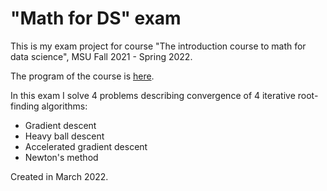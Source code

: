 # "Math for DS" exam
This is my exam project for course "The introduction course to math for data science", MSU Fall 2021 - Spring 2022. 

The program of the course is [here](https://github.com/amkatrutsa/msu_intro_ds2021).

In this exam I solve 4 problems describing convergence of 4 iterative root-finding algorithms:
- Gradient descent
- Heavy ball descent
- Accelerated gradient descent
- Newton's method

Created in March 2022.
